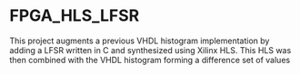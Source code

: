 # FPGA_HLS_LFSR
This project augments a previous VHDL histogram implementation by adding a LFSR written in C and synthesized using Xilinx HLS. This HLS was then combined with the VHDL histogram forming a difference set of values
